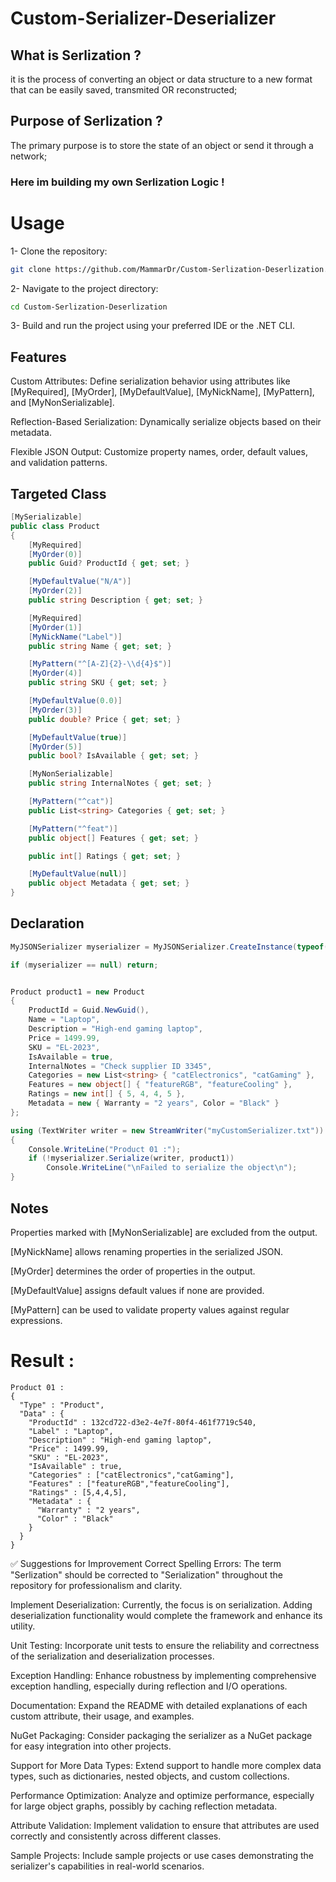 # Custom-Serializer-Deserializer


## What is Serlization ?
it is the process of converting an object or data structure to a new format that can be easily saved, transmited OR reconstructed;

## Purpose of Serlization ?
The primary purpose is to store the state of an object or send it through a network;

### Here im building my own Serlization Logic !

# Usage


1- Clone the repository:

```bash
git clone https://github.com/MammarDr/Custom-Serlization-Deserlization.git
```

2- Navigate to the project directory:

```bash
cd Custom-Serlization-Deserlization
```

3- Build and run the project using your preferred IDE or the .NET CLI.

## Features
Custom Attributes: Define serialization behavior using attributes like [MyRequired], [MyOrder], [MyDefaultValue], [MyNickName], [MyPattern], and [MyNonSerializable].

Reflection-Based Serialization: Dynamically serialize objects based on their metadata.

Flexible JSON Output: Customize property names, order, default values, and validation patterns.

## Targeted Class
```csharp
[MySerializable]
public class Product
{
    [MyRequired]
    [MyOrder(0)]
    public Guid? ProductId { get; set; }

    [MyDefaultValue("N/A")]
    [MyOrder(2)]
    public string Description { get; set; }

    [MyRequired]
    [MyOrder(1)]
    [MyNickName("Label")]
    public string Name { get; set; }

    [MyPattern("^[A-Z]{2}-\\d{4}$")]
    [MyOrder(4)]
    public string SKU { get; set; }

    [MyDefaultValue(0.0)]
    [MyOrder(3)]
    public double? Price { get; set; }

    [MyDefaultValue(true)]
    [MyOrder(5)]
    public bool? IsAvailable { get; set; }

    [MyNonSerializable]
    public string InternalNotes { get; set; }

    [MyPattern("^cat")]
    public List<string> Categories { get; set; }

    [MyPattern("^feat")]
    public object[] Features { get; set; }

    public int[] Ratings { get; set; }

    [MyDefaultValue(null)]
    public object Metadata { get; set; }
}
```

## Declaration
```csharp
MyJSONSerializer myserializer = MyJSONSerializer.CreateInstance(typeof(Product));

if (myserializer == null) return;


Product product1 = new Product
{
    ProductId = Guid.NewGuid(),
    Name = "Laptop",
    Description = "High-end gaming laptop",
    Price = 1499.99,
    SKU = "EL-2023",
    IsAvailable = true,
    InternalNotes = "Check supplier ID 3345",
    Categories = new List<string> { "catElectronics", "catGaming" },
    Features = new object[] { "featureRGB", "featureCooling" },
    Ratings = new int[] { 5, 4, 4, 5 },
    Metadata = new { Warranty = "2 years", Color = "Black" }
};

using (TextWriter writer = new StreamWriter("myCustomSerializer.txt"))
{
    Console.WriteLine("Product 01 :");
    if (!myserializer.Serialize(writer, product1))
        Console.WriteLine("\nFailed to serialize the object\n");
}
```

## Notes
Properties marked with [MyNonSerializable] are excluded from the output.

[MyNickName] allows renaming properties in the serialized JSON.

[MyOrder] determines the order of properties in the output.

[MyDefaultValue] assigns default values if none are provided.

[MyPattern] can be used to validate property values against regular expressions.

# Result :

```
Product 01 :
{
  "Type" : "Product",
  "Data" : {
    "ProductId" : 132cd722-d3e2-4e7f-80f4-461f7719c540,
    "Label" : "Laptop",
    "Description" : "High-end gaming laptop",
    "Price" : 1499.99,
    "SKU" : "EL-2023",
    "IsAvailable" : true,
    "Categories" : ["catElectronics","catGaming"],
    "Features" : ["featureRGB","featureCooling"],
    "Ratings" : [5,4,4,5],
    "Metadata" : {
      "Warranty" : "2 years",
      "Color" : "Black"
    }
  }
}
```




✅ Suggestions for Improvement
Correct Spelling Errors: The term "Serlization" should be corrected to "Serialization" throughout the repository for professionalism and clarity.

Implement Deserialization: Currently, the focus is on serialization. Adding deserialization functionality would complete the framework and enhance its utility.

Unit Testing: Incorporate unit tests to ensure the reliability and correctness of the serialization and deserialization processes.

Exception Handling: Enhance robustness by implementing comprehensive exception handling, especially during reflection and I/O operations.

Documentation: Expand the README with detailed explanations of each custom attribute, their usage, and examples.

NuGet Packaging: Consider packaging the serializer as a NuGet package for easy integration into other projects.

Support for More Data Types: Extend support to handle more complex data types, such as dictionaries, nested objects, and custom collections.

Performance Optimization: Analyze and optimize performance, especially for large object graphs, possibly by caching reflection metadata.

Attribute Validation: Implement validation to ensure that attributes are used correctly and consistently across different classes.

Sample Projects: Include sample projects or use cases demonstrating the serializer's capabilities in real-world scenarios.
